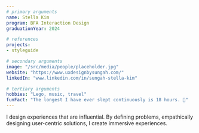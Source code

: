 ```yaml
---
# primary arguments
name: Stella Kim
program: BFA Interaction Design
graduationYear: 2024

# references
projects:
- styleguide

# secondary arguments
image: "/src/media/people/placeholder.jpg"
website: "https://www.uxdesignbysungah.com/"
linkedIn: "www.linkedin.com/in/sungah-stella-kim"

# tertiary arguments
hobbies: "Lego, music, travel"
funFact: "The longest I have ever slept continuously is 18 hours. 🥱"
---
```

I design experiences that are influential. By defining problems, empathically designing user-centric solutions, I create immersive experiences.
